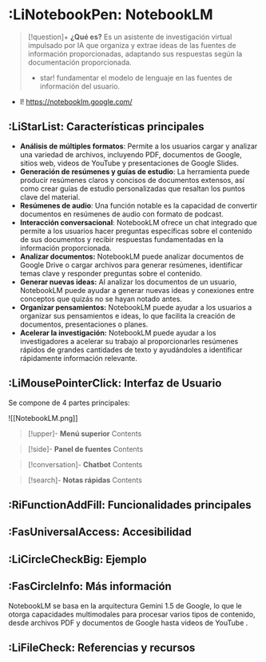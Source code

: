 # :LiNotebookPen: NotebookLM 

> [!question]+   **¿Qué es?**
> Es un asistente de investigación virtual impulsado por IA que organiza y extrae ideas de las fuentes de información proporcionadas, adaptando sus respuestas según la documentación proporcionada. 
> 
> - star! fundamentar el modelo de lenguaje en las fuentes de información del usuario.

- l!  https://notebooklm.google.com/

## :LiStarList: Características principales


- **Análisis de múltiples formatos**: Permite a los usuarios cargar y analizar una variedad de archivos, incluyendo PDF, documentos de Google, sitios web, videos de YouTube y presentaciones de Google Slides.
- **Generación de resúmenes y guías de estudio**: La herramienta puede producir resúmenes claros y concisos de documentos extensos, así como crear guías de estudio personalizadas que resaltan los puntos clave del material.
- **Resúmenes de audio**: Una función notable es la capacidad de convertir documentos en resúmenes de audio con formato de podcast.
- **Interacción conversacional**: NotebookLM ofrece un chat integrado que permite a los usuarios hacer preguntas específicas sobre el contenido de sus documentos y recibir respuestas fundamentadas en la información proporcionada.
- **Analizar documentos:** NotebookLM puede analizar documentos de Google Drive o cargar archivos para generar resúmenes, identificar temas clave y responder preguntas sobre el contenido.
- **Generar nuevas ideas:** Al analizar los documentos de un usuario, NotebookLM puede ayudar a generar nuevas ideas y conexiones entre conceptos que quizás no se hayan notado antes.
- **Organizar pensamientos:** NotebookLM puede ayudar a los usuarios a organizar sus pensamientos e ideas, lo que facilita la creación de documentos, presentaciones o planes.
- **Acelerar la investigación:** NotebookLM puede ayudar a los investigadores a acelerar su trabajo al proporcionarles resúmenes rápidos de grandes cantidades de texto y ayudándoles a identificar rápidamente información relevante.

## :LiMousePointerClick: Interfaz de Usuario

Se compone de 4 partes principales:

![[NotebookLM.png]]

> [!upper]- **Menú superior**
> Contents

> [!side]- **Panel de fuentes**
> Contents

> [!conversation]- **Chatbot**
> Contents

> [!search]- **Notas rápidas**
> Contents

## :RiFunctionAddFill: Funcionalidades principales


## :FasUniversalAccess: Accesibilidad


## :LiCircleCheckBig: Ejemplo


## :FasCircleInfo: Más información

NotebookLM se basa en la arquitectura Gemini 1.5 de Google, lo que le otorga capacidades multimodales para procesar varios tipos de contenido, desde archivos PDF y documentos de Google hasta videos de YouTube .



## :LiFileCheck: Referencias y recursos
